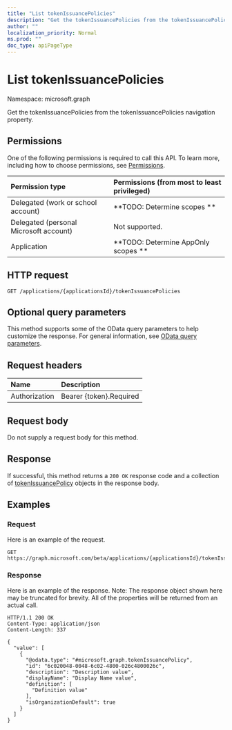 ```yaml
---
title: "List tokenIssuancePolicies"
description: "Get the tokenIssuancePolicies from the tokenIssuancePolicies navigation property."
author: ""
localization_priority: Normal
ms.prod: ""
doc_type: apiPageType
---
```


# List tokenIssuancePolicies

Namespace: microsoft.graph

Get the tokenIssuancePolicies from the tokenIssuancePolicies navigation property.

## Permissions
One of the following permissions is required to call this API. To learn more, including how to choose permissions, see [Permissions](/concepts/permissions-reference.md).

|Permission type|Permissions (from most to least privileged)|
|:---|:---|
|Delegated (work or school account)|**TODO: Determine scopes **|
|Delegated (personal Microsoft account)|Not supported.|
|Application|**TODO: Determine AppOnly scopes **|

## HTTP request
<!-- {
  "blockType": "ignored"
}
-->
``` http
GET /applications/{applicationsId}/tokenIssuancePolicies
```

## Optional query parameters
This method supports some of the OData query parameters to help customize the response. For general information, see [OData query parameters](/graph/query-parameters).

## Request headers
|Name|Description|
|:---|:---|
|Authorization|Bearer {token}.Required|

## Request body
Do not supply a request body for this method.

## Response
If successful, this method returns a `200 OK` response code and a collection of [tokenIssuancePolicy](../resources/tokenissuancepolicy.md) objects in the response body.

## Examples

### Request
Here is an example of the request.
<!-- {
  "blockType": "request",
  "name": "get_tokenissuancepolicy"
}
-->
``` http
GET https://graph.microsoft.com/beta/applications/{applicationsId}/tokenIssuancePolicies
```

### Response
Here is an example of the response. Note: The response object shown here may be truncated for brevity. All of the properties will be returned from an actual call.
<!-- {
  "blockType": "response",
  "truncated": true,
  "@odata.type": "collection(microsoft.graph.tokenissuancepolicy)"
}
-->
``` http
HTTP/1.1 200 OK
Content-Type: application/json
Content-Length: 337

{
  "value": [
    {
      "@odata.type": "#microsoft.graph.tokenIssuancePolicy",
      "id": "6c020048-0048-6c02-4800-026c4800026c",
      "description": "Description value",
      "displayName": "Display Name value",
      "definition": [
        "Definition value"
      ],
      "isOrganizationDefault": true
    }
  ]
}
```

